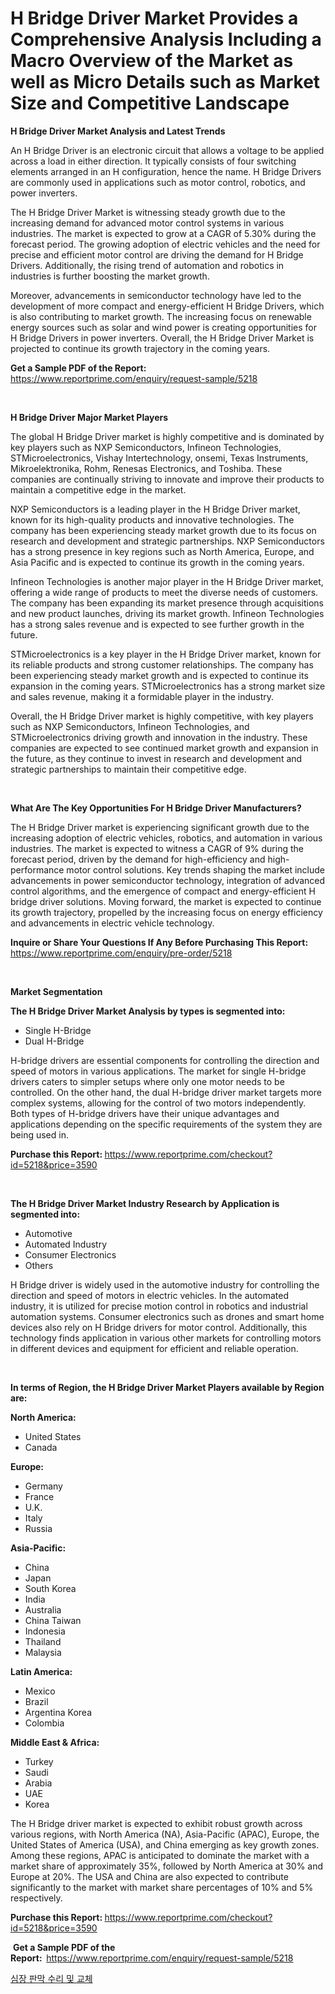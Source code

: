 <p><h1>H Bridge Driver Market Provides a Comprehensive Analysis Including a Macro Overview of the Market as well as Micro Details such as Market Size and Competitive Landscape</h1></p><p><strong>H Bridge Driver Market Analysis and Latest Trends</strong></p>
<p><p>An H Bridge Driver is an electronic circuit that allows a voltage to be applied across a load in either direction. It typically consists of four switching elements arranged in an H configuration, hence the name. H Bridge Drivers are commonly used in applications such as motor control, robotics, and power inverters.</p><p>The H Bridge Driver Market is witnessing steady growth due to the increasing demand for advanced motor control systems in various industries. The market is expected to grow at a CAGR of 5.30% during the forecast period. The growing adoption of electric vehicles and the need for precise and efficient motor control are driving the demand for H Bridge Drivers. Additionally, the rising trend of automation and robotics in industries is further boosting the market growth.</p><p>Moreover, advancements in semiconductor technology have led to the development of more compact and energy-efficient H Bridge Drivers, which is also contributing to market growth. The increasing focus on renewable energy sources such as solar and wind power is creating opportunities for H Bridge Drivers in power inverters. Overall, the H Bridge Driver Market is projected to continue its growth trajectory in the coming years.</p></p>
<p><strong>Get a Sample PDF of the Report:&nbsp;</strong> <a href="https://www.reportprime.com/enquiry/request-sample/5218">https://www.reportprime.com/enquiry/request-sample/5218</a></p>
<p>&nbsp;</p>
<p><strong>H Bridge Driver Major Market Players</strong></p>
<p><p>The global H Bridge Driver market is highly competitive and is dominated by key players such as NXP Semiconductors, Infineon Technologies, STMicroelectronics, Vishay Intertechnology, onsemi, Texas Instruments, Mikroelektronika, Rohm, Renesas Electronics, and Toshiba. These companies are continually striving to innovate and improve their products to maintain a competitive edge in the market.</p><p>NXP Semiconductors is a leading player in the H Bridge Driver market, known for its high-quality products and innovative technologies. The company has been experiencing steady market growth due to its focus on research and development and strategic partnerships. NXP Semiconductors has a strong presence in key regions such as North America, Europe, and Asia Pacific and is expected to continue its growth in the coming years.</p><p>Infineon Technologies is another major player in the H Bridge Driver market, offering a wide range of products to meet the diverse needs of customers. The company has been expanding its market presence through acquisitions and new product launches, driving its market growth. Infineon Technologies has a strong sales revenue and is expected to see further growth in the future.</p><p>STMicroelectronics is a key player in the H Bridge Driver market, known for its reliable products and strong customer relationships. The company has been experiencing steady market growth and is expected to continue its expansion in the coming years. STMicroelectronics has a strong market size and sales revenue, making it a formidable player in the industry.</p><p>Overall, the H Bridge Driver market is highly competitive, with key players such as NXP Semiconductors, Infineon Technologies, and STMicroelectronics driving growth and innovation in the industry. These companies are expected to see continued market growth and expansion in the future, as they continue to invest in research and development and strategic partnerships to maintain their competitive edge.</p></p>
<p>&nbsp;</p>
<p><strong>What Are The Key Opportunities For H Bridge Driver Manufacturers?</strong></p>
<p><p>The H Bridge Driver market is experiencing significant growth due to the increasing adoption of electric vehicles, robotics, and automation in various industries. The market is expected to witness a CAGR of 9% during the forecast period, driven by the demand for high-efficiency and high-performance motor control solutions. Key trends shaping the market include advancements in power semiconductor technology, integration of advanced control algorithms, and the emergence of compact and energy-efficient H bridge driver solutions. Moving forward, the market is expected to continue its growth trajectory, propelled by the increasing focus on energy efficiency and advancements in electric vehicle technology.</p></p>
<p><strong>Inquire or Share Your Questions If Any Before Purchasing This Report:</strong> <a href="https://www.reportprime.com/enquiry/pre-order/5218">https://www.reportprime.com/enquiry/pre-order/5218</a></p>
<p>&nbsp;</p>
<p><strong>Market Segmentation</strong></p>
<p><strong>The H Bridge Driver Market Analysis by types is segmented into:</strong></p>
<p><ul><li>Single H-Bridge</li><li>Dual H-Bridge</li></ul></p>
<p><p>H-bridge drivers are essential components for controlling the direction and speed of motors in various applications. The market for single H-bridge drivers caters to simpler setups where only one motor needs to be controlled. On the other hand, the dual H-bridge driver market targets more complex systems, allowing for the control of two motors independently. Both types of H-bridge drivers have their unique advantages and applications depending on the specific requirements of the system they are being used in.</p></p>
<p><strong>Purchase this Report:&nbsp;</strong><a href="https://www.reportprime.com/checkout?id=5218&price=3590">https://www.reportprime.com/checkout?id=5218&price=3590</a></p>
<p>&nbsp;</p>
<p><strong>The H Bridge Driver Market Industry Research by Application is segmented into:</strong></p>
<p><ul><li>Automotive</li><li>Automated Industry</li><li>Consumer Electronics</li><li>Others</li></ul></p>
<p><p>H Bridge driver is widely used in the automotive industry for controlling the direction and speed of motors in electric vehicles. In the automated industry, it is utilized for precise motion control in robotics and industrial automation systems. Consumer electronics such as drones and smart home devices also rely on H Bridge drivers for motor control. Additionally, this technology finds application in various other markets for controlling motors in different devices and equipment for efficient and reliable operation.</p></p>
<p>&nbsp;</p>
<p><strong>In terms of Region, the H Bridge Driver Market Players available by Region are:</strong></p>
<p>
    <p> <strong> North America: </strong>
        <ul>
            <li>United States</li>
            <li>Canada</li>
        </ul>
        </p> 
    <p> <strong> Europe: </strong>
        <ul>
            <li>Germany</li>
            <li>France</li>
            <li>U.K.</li>
            <li>Italy</li>
            <li>Russia</li>
        </ul>
        </p> 
    <p> <strong> Asia-Pacific: </strong>
        <ul>
            <li>China</li>
            <li>Japan</li>
            <li>South Korea</li>
            <li>India</li>
            <li>Australia</li>
            <li>China Taiwan</li>
            <li>Indonesia</li>
            <li>Thailand</li>
            <li>Malaysia</li>
        </ul>
        </p> 
    <p> <strong> Latin America: </strong>
        <ul>
            <li>Mexico</li>
            <li>Brazil</li>
            <li>Argentina Korea</li>
            <li>Colombia</li>
        </ul>
        </p> 
    <p> <strong> Middle East & Africa: </strong>
        <ul>
            <li>Turkey</li>
            <li>Saudi</li>
            <li>Arabia</li>
            <li>UAE</li>
            <li>Korea</li>
        </ul>
    </p>
    </p>
<p><p>The H Bridge driver market is expected to exhibit robust growth across various regions, with North America (NA), Asia-Pacific (APAC), Europe, the United States of America (USA), and China emerging as key growth zones. Among these regions, APAC is anticipated to dominate the market with a market share of approximately 35%, followed by North America at 30% and Europe at 20%. The USA and China are also expected to contribute significantly to the market with market share percentages of 10% and 5% respectively.</p></p>
<p><strong>Purchase this Report: </strong><a href="https://www.reportprime.com/checkout?id=5218&price=3590">https://www.reportprime.com/checkout?id=5218&price=3590</a></p>
<p>&nbsp;<strong>Get a Sample PDF of the Report:&nbsp;&nbsp;</strong><a href="https://www.reportprime.com/enquiry/request-sample/5218">https://www.reportprime.com/enquiry/request-sample/5218</a></p>
<p><strong></strong></p>
<p><p><a href="https://github.com/laholand/Market-Research-Report-List-3/blob/main/293959114359.md">심장 판막 수리 및 교체</a></p></p>